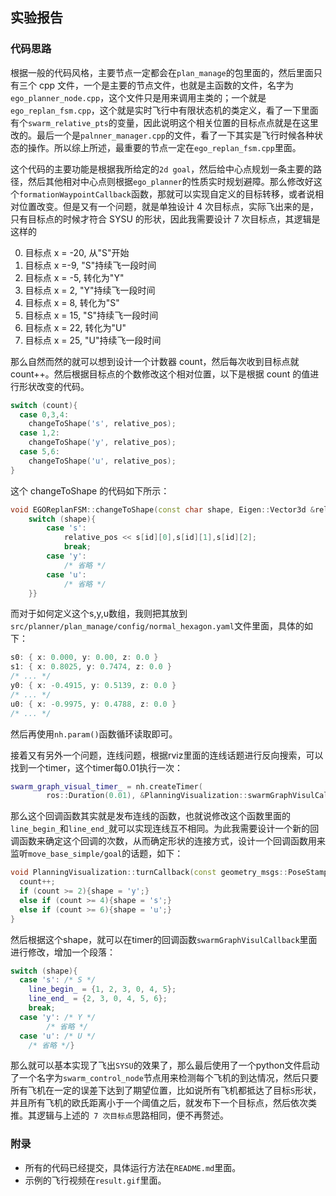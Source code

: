 ## 实验报告

### 代码思路

根据一般的代码风格，主要节点一定都会在`plan_manage`的包里面的，然后里面只有三个 cpp 文件，一个是主要的节点文件，也就是主函数的文件，名字为`ego_planner_node.cpp`，这个文件只是用来调用主类的；一个就是`ego_replan_fsm.cpp`，这个就是实时飞行中有限状态机的类定义，看了一下里面有个`swarm_relative_pts`的变量，因此说明这个相关位置的目标点点就是在这里改的。最后一个是`palnner_manager.cpp`的文件，看了一下其实是飞行时候各种状态的操作。所以综上所述，最重要的节点一定在`ego_replan_fsm.cpp`里面。

这个代码的主要功能是根据我所给定的`2d goal`，然后给中心点规划一条主要的路径，然后其他相对中心点则根据`ego_planner`的性质实时规划避障。那么修改好这个`formationWaypointCallback`函数，那就可以实现自定义的目标转移，或者说相对位置改变。但是又有一个问题，就是单独设计 4 次目标点，实际飞出来的是，只有目标点的时候才符合 SYSU 的形状，因此我需要设计 7 次目标点，其逻辑是这样的

0. 目标点 x = -20, 从"S"开始
1. 目标点 x =-9, "S"持续飞一段时间
2. 目标点 x = -5, 转化为"Y"
3. 目标点 x = 2, "Y"持续飞一段时间
4. 目标点 x = 8, 转化为"S"
5. 目标点 x = 15, "S"持续飞一段时间
6. 目标点 x = 22, 转化为"U"
7. 目标点 x = 25, "U"持续飞一段时间

那么自然而然的就可以想到设计一个计数器 count，然后每次收到目标点就 count++。然后根据目标点的个数修改这个相对位置，以下是根据 count 的值进行形状改变的代码。

```cpp
switch (count){
  case 0,3,4:
    changeToShape('s', relative_pos);
  case 1,2:
    changeToShape('y', relative_pos);
  case 5,6:
    changeToShape('u', relative_pos);
}
```

这个 changeToShape 的代码如下所示：

```cpp
void EGOReplanFSM::changeToShape(const char shape, Eigen::Vector3d &relative_pos){
    switch (shape){
        case 's':
            relative_pos << s[id][0],s[id][1],s[id][2];
            break;
        case 'y':
            /* 省略 */
        case 'u':
            /* 省略 */
    }}
```

而对于如何定义这个s,y,u数组，我则把其放到`src/planner/plan_manage/config/normal_hexagon.yaml`文件里面，具体的如下：

```cpp
s0: { x: 0.000, y: 0.00, z: 0.0 }
s1: { x: 0.8025, y: 0.7474, z: 0.0 }
/* ... */
y0: { x: -0.4915, y: 0.5139, z: 0.0 }
/* ... */
u0: { x: -0.9975, y: 0.4788, z: 0.0 }
/* ... */
```

然后再使用`nh.param()`函数循环读取即可。

接着又有另外一个问题，连线问题，根据rviz里面的连线话题进行反向搜索，可以找到一个timer，这个timer每0.01执行一次：

```cpp
swarm_graph_visual_timer_ = nh.createTimer(
        ros::Duration(0.01), &PlanningVisualization::swarmGraphVisulCallback, this);
```

那么这个回调函数其实就是发布连线的函数，也就说修改这个函数里面的`line_begin_`和`line_end_`就可以实现连线互不相同。为此我需要设计一个新的回调函数来确定这个回调的次数，从而确定形状的连接方式，设计一个回调函数用来监听`move_base_simple/goal`的话题，如下：

```cpp
void PlanningVisualization::turnCallback(const geometry_msgs::PoseStampedPtr &msg){
  count++;
  if (count >= 2){shape = 'y';}
  else if (count >= 4){shape = 's';}
  else if (count >= 6){shape = 'u';}
}
```

然后根据这个shape，就可以在timer的回调函数`swarmGraphVisulCallback`里面进行修改，增加一个段落：

```cpp
switch (shape){
  case 's': /* S */
    line_begin_ = {1, 2, 3, 0, 4, 5};
    line_end_ = {2, 3, 0, 4, 5, 6};
    break;
  case 'y': /* Y */
		/* 省略 */
  case 'u': /* U */
    /* 省略 */}
```

那么就可以基本实现了飞出`SYSU`的效果了，那么最后使用了一个python文件启动了一个名字为`swarm_control_node`节点用来检测每个飞机的到达情况，然后只要所有飞机在一定的误差下达到了期望位置，比如说所有飞机都抵达了目标`S`形状，并且所有飞机的欧氏距离小于一个阈值之后，就发布下一个目标点，然后依次类推。其逻辑与上述的` 7 次目标点`思路相同，便不再赘述。

### 附录

- 所有的代码已经提交，具体运行方法在`README.md`里面。
- 示例的飞行视频在`result.gif`里面。
